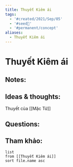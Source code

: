 ```yaml
---
title: Thuyết Kiêm ái
tags:
  - '#created/2021/Sep/05'
  - '#seed🥜'
  - '#permanent/concept'
aliases:
  - Thuyết Kiêm ái
---
```

# Thuyết Kiêm ái

## Notes:


## Ideas & thoughts:
Thuyết của [[Mặc Tử]]

## Questions:


## Tham khảo:
```dataview
list
from [[Thuyết Kiêm ái]]
sort file.name asc
```